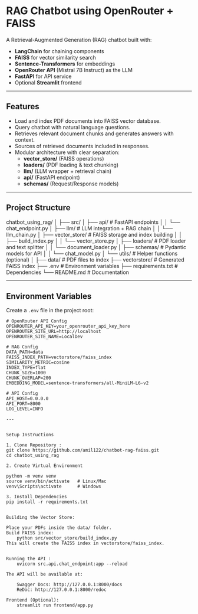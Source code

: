 # RAG Chatbot using OpenRouter + FAISS

A Retrieval-Augmented Generation (RAG) chatbot built with:
- **LangChain** for chaining components
- **FAISS** for vector similarity search
- **Sentence-Transformers** for embeddings
- **OpenRouter API** (Mistral 7B Instruct) as the LLM
- **FastAPI** for API service
- Optional **Streamlit** frontend

---

## **Features**
- Load and index PDF documents into FAISS vector database.
- Query chatbot with natural language questions.
- Retrieves relevant document chunks and generates answers with context.
- Sources of retrieved documents included in responses.
- Modular architecture with clear separation:
  - **vector_store/** (FAISS operations)
  - **loaders/** (PDF loading & text chunking)
  - **llm/** (LLM wrapper + retrieval chain)
  - **api/** (FastAPI endpoint)
  - **schemas/** (Request/Response models)

---

## **Project Structure**

chatbot_using_rag/
│
├── src/
│ ├── api/ # FastAPI endpoints
│ │ └── chat_endpoint.py
│ ├── llm/ # LLM integration + RAG chain
│ │ └── llm_chain.py
│ ├── vector_store/ # FAISS storage and index building
│ │ ├── build_index.py
│ │ └── vector_store.py
│ ├── loaders/ # PDF loader and text splitter
│ │ └── document_loader.py
│ ├── schemas/ # Pydantic models for API
│ │ └── chat_model.py
│ └── utils/ # Helper functions (optional)
│
├── data/ # PDF files to index
├── vectorstore/ # Generated FAISS index
├── .env # Environment variables
├── requirements.txt # Dependencies
└── README.md # Documentation



---

## **Environment Variables**

Create a `.env` file in the project root:

```env
# OpenRouter API Config
OPENROUTER_API_KEY=your_openrouter_api_key_here
OPENROUTER_SITE_URL=http://localhost
OPENROUTER_SITE_NAME=LocalDev

# RAG Config
DATA_PATH=data
FAISS_INDEX_PATH=vectorstore/faiss_index
SIMILARITY_METRIC=cosine
INDEX_TYPE=flat
CHUNK_SIZE=1000
CHUNK_OVERLAP=200
EMBEDDING_MODEL=sentence-transformers/all-MiniLM-L6-v2

# API Config
API_HOST=0.0.0.0
API_PORT=8000
LOG_LEVEL=INFO

---


Setup Instructions

1. Clone Repository :
git clone https://github.com/amil122/chatbot-rag-faiss.git
cd chatbot_using_rag

2. Create Virtual Environment

python -m venv venv
source venv/bin/activate   # Linux/Mac
venv\Scripts\activate      # Windows

3. Install Dependencies
pip install -r requirements.txt


Building the Vector Store:

Place your PDFs inside the data/ folder.
Build FAISS index:
    python src/vector_store/build_index.py
This will create the FAISS index in vectorstore/faiss_index.


Running the API :
    uvicorn src.api.chat_endpoint:app --reload

The API will be available at:

    Swagger Docs: http://127.0.0.1:8000/docs
    ReDoc: http://127.0.0.1:8000/redoc

Frontend (Optional):
    streamlit run frontend/app.py
